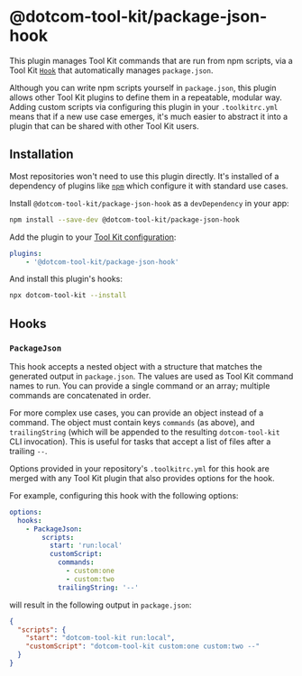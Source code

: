 # @dotcom-tool-kit/package-json-hook

This plugin manages Tool Kit commands that are run from npm scripts, via a Tool Kit [`Hook`](#hooks) that automatically manages `package.json`.

Although you can write npm scripts yourself in `package.json`, this plugin allows other Tool Kit plugins to define them in a repeatable, modular way. Adding custom scripts via configuring this plugin in your `.toolkitrc.yml` means that if a new use case emerges, it's much easier to abstract it into a plugin that can be shared with other Tool Kit users.

## Installation

Most repositories won't need to use this plugin directly. It's installed of a dependency of plugins like [`npm`](../npm) which configure it with standard use cases.


Install `@dotcom-tool-kit/package-json-hook` as a `devDependency` in your app:

```sh
npm install --save-dev @dotcom-tool-kit/package-json-hook
```

Add the plugin to your [Tool Kit configuration](https://github.com/financial-times/dotcom-tool-kit/blob/main/readme.md#configuration):

```yaml
plugins:
	- '@dotcom-tool-kit/package-json-hook'
```

And install this plugin's hooks:

```sh
npx dotcom-tool-kit --install
```

<!-- begin autogenerated docs -->
## Hooks

### `PackageJson`

This hook accepts a nested object with a structure that matches the generated output in `package.json`. The values are used as Tool Kit command names to run. You can provide a single command or an array; multiple commands are concatenated in order.

For more complex use cases, you can provide an object instead of a command. The object must contain keys `commands` (as above), and `trailingString` (which will be appended to the resulting `dotcom-tool-kit` CLI invocation). This is useful for tasks that accept a list of files after a trailing `--`.

Options provided in your repository's `.toolkitrc.yml` for this hook are merged with any Tool Kit plugin that also provides options for the hook.

For example, configuring this hook with the following options:

~~~yml
options:
  hooks:
    - PackageJson:
        scripts:
          start: 'run:local'
          customScript:
            commands:
              - custom:one
              - custom:two
            trailingString: '--'
~~~

will result in the following output in `package.json`:

~~~json
{
  "scripts": {
    "start": "dotcom-tool-kit run:local",
    "customScript": "dotcom-tool-kit custom:one custom:two --"
  }
}
~~~

<!-- hide autogenerated schema docs:

#### Hook options

_Object record with dynamic keys:_

- _keys of type_ `string`
- _values of type_ _Object with dynamic keys of type_ `string` _and values of type_ `Array<string> | string` _or_ _Object with properties:_<ul><li>`commands`: `Array<string> | string`</li><li>`trailingString`: `string`</li></ul>
-->
<!-- end autogenerated docs -->
